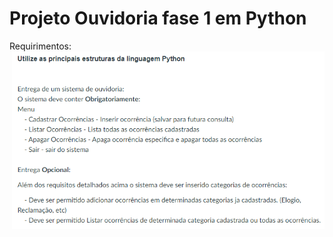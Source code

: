 # Projeto Ouvidoria fase 1 em Python

Requirimentos:
<img src="../../imagens/Ouvidoriav1-python.png" align="right" width="500">